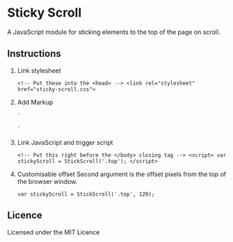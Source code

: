 # Sticky Scroll

A JavaScript module for sticking elements to the top of the page on scroll.

## Instructions

1. Link stylesheet

	`<!-- Put these into the <head> -->
		<link rel="stylesheet" href="sticky-scroll.css">`

2. Add Markup

	`<div class="top">
		<!-- Sticky content -->
	</div>`

3. Link JavaScript and trigger script 

	`<!-- Put this right before the </body> closing tag -->
		<script>
	  	var stickyScroll = StickScroll('.top');
		</script>`

4. Customisable offset
Second argument is the offset pixels from the top of the browser window.

	`var stickyScroll = StickScroll('.top', 120);`

## Licence

Licensed under the MIT Licence 